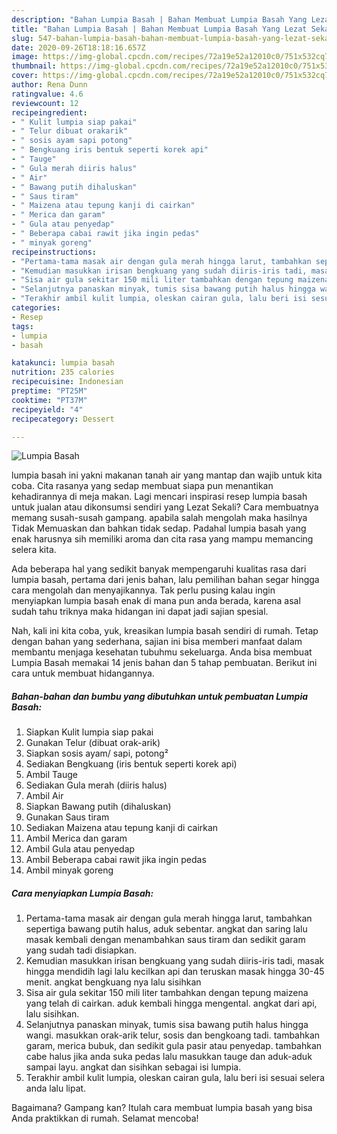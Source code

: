 ```yaml
---
description: "Bahan Lumpia Basah | Bahan Membuat Lumpia Basah Yang Lezat Sekali"
title: "Bahan Lumpia Basah | Bahan Membuat Lumpia Basah Yang Lezat Sekali"
slug: 547-bahan-lumpia-basah-bahan-membuat-lumpia-basah-yang-lezat-sekali
date: 2020-09-26T18:18:16.657Z
image: https://img-global.cpcdn.com/recipes/72a19e52a12010c0/751x532cq70/lumpia-basah-foto-resep-utama.jpg
thumbnail: https://img-global.cpcdn.com/recipes/72a19e52a12010c0/751x532cq70/lumpia-basah-foto-resep-utama.jpg
cover: https://img-global.cpcdn.com/recipes/72a19e52a12010c0/751x532cq70/lumpia-basah-foto-resep-utama.jpg
author: Rena Dunn
ratingvalue: 4.6
reviewcount: 12
recipeingredient:
- " Kulit lumpia siap pakai"
- " Telur dibuat orakarik"
- " sosis ayam sapi potong"
- " Bengkuang iris bentuk seperti korek api"
- " Tauge"
- " Gula merah diiris halus"
- " Air"
- " Bawang putih dihaluskan"
- " Saus tiram"
- " Maizena atau tepung kanji di cairkan"
- " Merica dan garam"
- " Gula atau penyedap"
- " Beberapa cabai rawit jika ingin pedas"
- " minyak goreng"
recipeinstructions:
- "Pertama-tama masak air dengan gula merah hingga larut, tambahkan sepertiga bawang putih halus, aduk sebentar. angkat dan saring lalu masak kembali dengan menambahkan saus tiram dan sedikit garam yang sudah tadi disiapkan."
- "Kemudian masukkan irisan bengkuang yang sudah diiris-iris tadi, masak hingga mendidih lagi lalu kecilkan api dan teruskan masak hingga 30-45 menit. angkat bengkuang nya lalu sisihkan"
- "Sisa air gula sekitar 150 mili liter tambahkan dengan tepung maizena yang telah di cairkan. aduk kembali hingga mengental. angkat dari api, lalu sisihkan."
- "Selanjutnya panaskan minyak, tumis sisa bawang putih halus hingga wangi. masukkan orak-arik telur, sosis dan bengkoang tadi. tambahkan garam, merica bubuk, dan sedikit gula pasir atau penyedap. tambahkan cabe halus jika anda suka pedas lalu masukkan tauge dan aduk-aduk sampai layu. angkat dan sisihkan sebagai isi lumpia."
- "Terakhir ambil kulit lumpia, oleskan cairan gula, lalu beri isi sesuai selera anda lalu lipat."
categories:
- Resep
tags:
- lumpia
- basah

katakunci: lumpia basah 
nutrition: 235 calories
recipecuisine: Indonesian
preptime: "PT25M"
cooktime: "PT37M"
recipeyield: "4"
recipecategory: Dessert

---
```



![Lumpia Basah](https://img-global.cpcdn.com/recipes/72a19e52a12010c0/751x532cq70/lumpia-basah-foto-resep-utama.jpg)


lumpia basah ini yakni makanan tanah air yang mantap dan wajib untuk kita coba. Cita rasanya yang sedap membuat siapa pun menantikan kehadirannya di meja makan.
Lagi mencari inspirasi resep lumpia basah untuk jualan atau dikonsumsi sendiri yang Lezat Sekali? Cara membuatnya memang susah-susah gampang. apabila salah mengolah maka hasilnya Tidak Memuaskan dan bahkan tidak sedap. Padahal lumpia basah yang enak harusnya sih memiliki aroma dan cita rasa yang mampu memancing selera kita.



Ada beberapa hal yang sedikit banyak mempengaruhi kualitas rasa dari lumpia basah, pertama dari jenis bahan, lalu pemilihan bahan segar hingga cara mengolah dan menyajikannya. Tak perlu pusing kalau ingin menyiapkan lumpia basah enak di mana pun anda berada, karena asal sudah tahu triknya maka hidangan ini dapat jadi sajian spesial.


Nah, kali ini kita coba, yuk, kreasikan lumpia basah sendiri di rumah. Tetap dengan bahan yang sederhana, sajian ini bisa memberi manfaat dalam membantu menjaga kesehatan tubuhmu sekeluarga. Anda bisa membuat Lumpia Basah memakai 14 jenis bahan dan 5 tahap pembuatan. Berikut ini cara untuk membuat hidangannya.

<!--inarticleads1-->

##### Bahan-bahan dan bumbu yang dibutuhkan untuk pembuatan Lumpia Basah:

1. Siapkan  Kulit lumpia siap pakai
1. Gunakan  Telur (dibuat orak-arik)
1. Siapkan  sosis ayam/ sapi, potong²
1. Sediakan  Bengkuang (iris bentuk seperti korek api)
1. Ambil  Tauge
1. Sediakan  Gula merah (diiris halus)
1. Ambil  Air
1. Siapkan  Bawang putih (dihaluskan)
1. Gunakan  Saus tiram
1. Sediakan  Maizena atau tepung kanji di cairkan
1. Ambil  Merica dan garam
1. Ambil  Gula atau penyedap
1. Ambil  Beberapa cabai rawit jika ingin pedas
1. Ambil  minyak goreng




<!--inarticleads2-->

##### Cara menyiapkan Lumpia Basah:

1. Pertama-tama masak air dengan gula merah hingga larut, tambahkan sepertiga bawang putih halus, aduk sebentar. angkat dan saring lalu masak kembali dengan menambahkan saus tiram dan sedikit garam yang sudah tadi disiapkan.
1. Kemudian masukkan irisan bengkuang yang sudah diiris-iris tadi, masak hingga mendidih lagi lalu kecilkan api dan teruskan masak hingga 30-45 menit. angkat bengkuang nya lalu sisihkan
1. Sisa air gula sekitar 150 mili liter tambahkan dengan tepung maizena yang telah di cairkan. aduk kembali hingga mengental. angkat dari api, lalu sisihkan.
1. Selanjutnya panaskan minyak, tumis sisa bawang putih halus hingga wangi. masukkan orak-arik telur, sosis dan bengkoang tadi. tambahkan garam, merica bubuk, dan sedikit gula pasir atau penyedap. tambahkan cabe halus jika anda suka pedas lalu masukkan tauge dan aduk-aduk sampai layu. angkat dan sisihkan sebagai isi lumpia.
1. Terakhir ambil kulit lumpia, oleskan cairan gula, lalu beri isi sesuai selera anda lalu lipat.




Bagaimana? Gampang kan? Itulah cara membuat lumpia basah yang bisa Anda praktikkan di rumah. Selamat mencoba!
